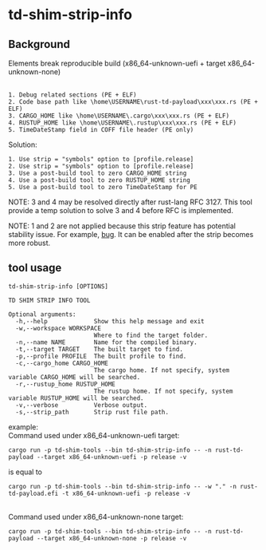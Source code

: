 # td-shim-strip-info

## Background

Elements break reproducible build (x86_64-unknown-uefi + target x86_64-unknown-none) <br>
 <br>
```
1. Debug related sections (PE + ELF) 
2. Code base path like \home\USERNAME\rust-td-payload\xxx\xxx.rs (PE + ELF) 
3. CARGO_HOME like \home\USERNAME\.cargo\xxx\xxx.rs (PE + ELF) 
4. RUSTUP_HOME like \home\USERNAME\.rustup\xxx\xxx.rs (PE + ELF) 
5. TimeDateStamp field in COFF file header (PE only) 
```

Solution: <br>

```
1. Use strip = "symbols" option to [profile.release] 
2. Use strip = "symbols" option to [profile.release] 
3. Use a post-build tool to zero CARGO_HOME string 
4. Use a post-build tool to zero RUSTUP_HOME string
5. Use a post-build tool to zero TimeDateStamp for PE
```
NOTE: 3 and 4 may be resolved directly after rust-lang RFC 3127. This tool provide a temp solution to solve 3 and 4 before RFC is implemented.

NOTE: 1 and 2 are not applied because this strip feature has potential stability issue. For example, [bug](https://github.com/confidential-containers/td-shim/issues/272). It can be enabled after the strip becomes more robust.

## tool usage

```
td-shim-strip-info [OPTIONS]

TD SHIM STRIP INFO TOOL

Optional arguments:
  -h,--help             Show this help message and exit
  -w,--workspace WORKSPACE
                        Where to find the target folder.
  -n,--name NAME        Name for the compiled binary.
  -t,--target TARGET    The built target to find.
  -p,--profile PROFILE  The built profile to find.
  -c,--cargo_home CARGO_HOME
                        The cargo home. If not specify, system variable CARGO_HOME will be searched.
  -r,--rustup_home RUSTUP_HOME
                        The rustup home. If not specify, system variable RUSTUP_HOME will be searched.
  -v,--verbose          Verbose output.
  -s,--strip_path       Strip rust file path.
```

example:<br>
Command used under x86_64-unknown-uefi target:
```
cargo run -p td-shim-tools --bin td-shim-strip-info -- -n rust-td-payload --target x86_64-unknown-uefi -p release -v
```
is equal to 
```
cargo run -p td-shim-tools --bin td-shim-strip-info -- -w "." -n rust-td-payload.efi -t x86_64-unknown-uefi -p release -v
```
<br>
Command used under x86_64-unknown-none target:

```
cargo run -p td-shim-tools --bin td-shim-strip-info -- -n rust-td-payload --target x86_64-unknown-none -p release -v
```